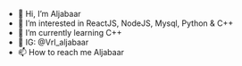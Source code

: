 - 👋 Hi, I’m Aljabaar
- 👀 I’m interested in ReactJS, NodeJS, Mysql, Python & C++
- 🌱 I’m currently learning C++
- 💞️ IG: @Vrl_aljabaar
- 📫 How to reach me Aljabaar

<!---
FileAljabaar/FileAljabaar is a ✨ special ✨ repository because its `README.md` (this file) appears on your GitHub profile.
You can click the Preview link to take a look at your changes.
--->
